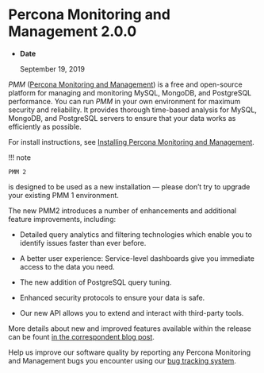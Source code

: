# Percona Monitoring and Management 2.0.0

* **Date**

    September 19, 2019

*PMM* ([Percona Monitoring and Management](/)) is a free and open-source platform for managing and monitoring MySQL, MongoDB, and PostgreSQL performance. You can run *PMM* in your own environment for maximum security and reliability. It provides thorough time-based analysis for MySQL, MongoDB, and PostgreSQL servers to ensure that your data works as efficiently as possible.

For install instructions, see [Installing Percona Monitoring and Management](/install/).

!!! note

    PMM 2
is designed to be used as a new installation — please don’t try to upgrade
your existing PMM 1 environment.

The new PMM2 introduces a number of enhancements and additional feature
improvements, including:

* Detailed query analytics and filtering technologies which enable you to
identify issues faster than ever before.

* A better user experience: Service-level dashboards give you immediate access
to the data you need.

* The new addition of PostgreSQL query tuning.

* Enhanced security protocols to ensure your data is safe.

* Our new API allows you to extend and interact with third-party tools.

More details about new and improved features available within the release can be
fount [in the correspondent blog post](https://www.percona.com/blog/2019/09/19/percona-monitoring-and-management-pmm-2-ga-is-now-available/).

Help us improve our software quality by reporting any Percona Monitoring and Management bugs you encounter using our [bug tracking system](https://jira.percona.com/secure/Dashboard.jspa).
